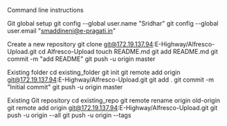 Command line instructions

Git global setup
git config --global user.name "Sridhar"
git config --global user.email "smaddineni@e-pragati.in"

Create a new repository
git clone git@172.19.137.94:E-Highway/Alfresco-Upload.git
cd Alfresco-Upload
touch README.md
git add README.md
git commit -m "add README"
git push -u origin master

Existing folder
cd existing_folder
git init
git remote add origin git@172.19.137.94:E-Highway/Alfresco-Upload.git
git add .
git commit -m "Initial commit"
git push -u origin master

Existing Git repository
cd existing_repo
git remote rename origin old-origin
git remote add origin git@172.19.137.94:E-Highway/Alfresco-Upload.git
git push -u origin --all
git push -u origin --tags